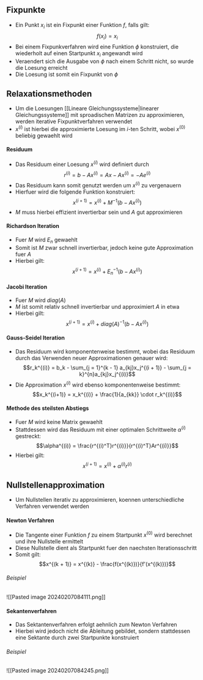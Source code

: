 ## Fixpunkte
- Ein Punkt $x_i$ ist ein Fixpunkt einer Funktion $f$, falls gilt:
$$f(x_i) = x_i$$
- Bei einem Fixpunkverfahren wird eine Funktion $\phi$ konstruiert, die wiederholt auf einen Startpunkt $x_i$ angewandt wird
- Veraendert sich die Ausgabe von $\phi$ nach einem Schritt nicht, so wurde die Loesung erreicht
- Die Loesung ist somit ein Fixpunkt von $\phi$
## Relaxationsmethoden
- Um die Loesungen [[Lineare Gleichungssysteme|linearer Gleichungssysteme]] mit sproadischen Matrizen zu approximieren, werden iterative Fixpunktverfahren verwendet
- $x^{(i)}$ ist hierbei die approximierte Loesung im $i$-ten Schritt, wobei $x^{(0)}$ beliebig gewaehlt wird
#### Residuum
- Das Residuum einer Loesung $x^{(i)}$ wird definiert durch
$$r^{(i)} = b - Ax^{(i)} = Ax - Ax^{(i)} = -Ae^{(i)}$$
- Das Residuum kann somit genutzt werden um $x^{(i)}$ zu vergenauern
- Hierfuer wird die folgende Funktion konstruiert:
$$x^{(i+1)} = x^{(i)} + M^{-1} (b - Ax^{(i)})$$
- $M$ muss hierbei effizient invertierbar sein und $A$ gut approximieren 
#### Richardson Iteration
- Fuer $M$ wird $E_n$ gewaehlt
- Somit ist $M$ zwar schnell invertierbar, jedoch keine gute Approximation fuer $A$
- Hierbei gilt:
$$x^{(i+1)} = x^{(i)} + E_n^{-1} (b - Ax^{(i)})$$
#### Jacobi Iteration
- Fuer $M$ wird $diag(A)$
- $M$ ist somit relativ schnell invertierbar und approximiert $A$ in etwa 
- Hierbei gilt:
$$x^{(i+1)} = x^{(i)} + diag(A)^{-1} (b - Ax^{(i)})$$
#### Gauss-Seidel Iteration
- Das Residuum wird komponentenweise bestimmt, wobei das Residuum durch das Verwenden neuer Approximationen genauer wird:
$$r_k^{(i)} = b_k - \sum_{j = 1}^{k - 1} a_{kj}x_j^{(i + 1)} - \sum_{j = k}^{n}a_{kj}x_j^{(i)}$$
- Die Approximation $x^{(i)}$ wird ebenso komponentenweise bestimmt:
$$x_k^{(i+1)} = x_k^{(i)} + \frac{1}{a_{kk}} \cdot r_k^{(i)}$$
#### Methode des steilsten Abstiegs
- Fuer $M$ wird keine Matrix gewaehlt
- Stattdessen wird das Residuum mit einer optimalen Schrittweite $\alpha^{(i)}$ gestreckt:
$$\alpha^{(i)} = \frac{r^{(i)^T}r^{(i)}}{r^{(i)^T}Ar^{(i)}}$$
- Hierbei gilt:
$$x^{(i + 1)} = x^{(i)} + \alpha^{(i)}r^{(i)}$$
## Nullstellenapproximation
- Um Nullstellen iterativ zu approximieren, koennen unterschiedliche Verfahren verwendet werden
#### Newton Verfahren
- Die Tangente einer Funktion $f$ zu einem Startpunkt $x^{(0)}$ wird berechnet und ihre Nullstelle ermittelt
- Diese Nullstelle dient als Startpunkt fuer den naechsten Iterationsschritt
- Somit gilt:
$$x^{(k + 1)} = x^{(k)} - \frac{f(x^{(k)})}{f'(x^{(k)})}$$
###### Beispiel
![[Pasted image 20240207084111.png]]
#### Sekantenverfahren
- Das Sektantenverfahren erfolgt aehnlich zum Newton Verfahren
- Hierbei wird jedoch nicht die Ableitung gebildet, sondern stattdessen eine Sektante durch zwei Startpunkte konstruiert
###### Beispiel
![[Pasted image 20240207084245.png]]
